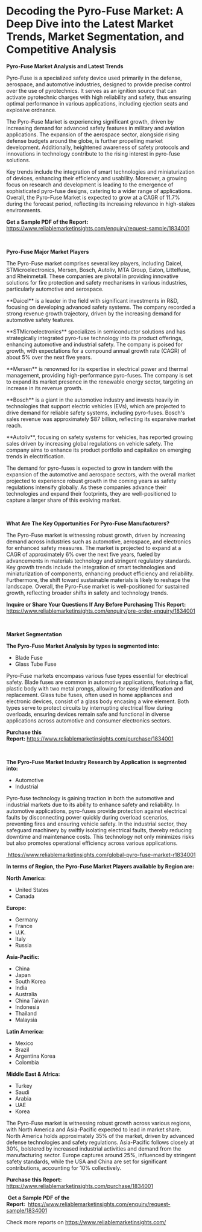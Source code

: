 <p><h1>Decoding the Pyro-Fuse Market: A Deep Dive into the Latest Market Trends, Market Segmentation, and Competitive Analysis</h1></p><p><strong>Pyro-Fuse Market Analysis and Latest Trends</strong></p>
<p><p>Pyro-Fuse is a specialized safety device used primarily in the defense, aerospace, and automotive industries, designed to provide precise control over the use of pyrotechnics. It serves as an ignition source that can activate pyrotechnic charges with high reliability and safety, thus ensuring optimal performance in various applications, including ejection seats and explosive ordnance. </p><p>The Pyro-Fuse Market is experiencing significant growth, driven by increasing demand for advanced safety features in military and aviation applications. The expansion of the aerospace sector, alongside rising defense budgets around the globe, is further propelling market development. Additionally, heightened awareness of safety protocols and innovations in technology contribute to the rising interest in pyro-fuse solutions. </p><p>Key trends include the integration of smart technologies and miniaturization of devices, enhancing their efficiency and usability. Moreover, a growing focus on research and development is leading to the emergence of sophisticated pyro-fuse designs, catering to a wider range of applications. Overall, the Pyro-Fuse Market is expected to grow at a CAGR of 11.7% during the forecast period, reflecting its increasing relevance in high-stakes environments.</p></p>
<p><strong>Get a Sample PDF of the Report:&nbsp;</strong> <a href="https://www.reliablemarketinsights.com/enquiry/request-sample/1834001?utm_campaign=2938&utm_medium=2&utm_source=Github&utm_content=ia&utm_term=26032025&utm_id=pyro-fuse">https://www.reliablemarketinsights.com/enquiry/request-sample/1834001</a></p>
<p>&nbsp;</p>
<p><strong>Pyro-Fuse Major Market Players</strong></p>
<p><p>The Pyro-Fuse market comprises several key players, including Daicel, STMicroelectronics, Mersen, Bosch, Autoliv, MTA Group, Eaton, Littelfuse, and Rheinmetall. These companies are pivotal in providing innovative solutions for fire protection and safety mechanisms in various industries, particularly automotive and aerospace.</p><p>**Daicel** is a leader in the field with significant investments in R&D, focusing on developing advanced safety systems. The company recorded a strong revenue growth trajectory, driven by the increasing demand for automotive safety features.</p><p>**STMicroelectronics** specializes in semiconductor solutions and has strategically integrated pyro-fuse technology into its product offerings, enhancing automotive and industrial safety. The company is poised for growth, with expectations for a compound annual growth rate (CAGR) of about 5% over the next five years.</p><p>**Mersen** is renowned for its expertise in electrical power and thermal management, providing high-performance pyro-fuses. The company is set to expand its market presence in the renewable energy sector, targeting an increase in its revenue growth.</p><p>**Bosch** is a giant in the automotive industry and invests heavily in technologies that support electric vehicles (EVs), which are projected to drive demand for reliable safety systems, including pyro-fuses. Bosch's sales revenue was approximately $87 billion, reflecting its expansive market reach.</p><p>**Autoliv**, focusing on safety systems for vehicles, has reported growing sales driven by increasing global regulations on vehicle safety. The company aims to enhance its product portfolio and capitalize on emerging trends in electrification.</p><p>The demand for pyro-fuses is expected to grow in tandem with the expansion of the automotive and aerospace sectors, with the overall market projected to experience robust growth in the coming years as safety regulations intensify globally. As these companies advance their technologies and expand their footprints, they are well-positioned to capture a larger share of this evolving market.</p></p>
<p>&nbsp;</p>
<p><strong>What Are The Key Opportunities For Pyro-Fuse Manufacturers?</strong></p>
<p><p>The Pyro-Fuse market is witnessing robust growth, driven by increasing demand across industries such as automotive, aerospace, and electronics for enhanced safety measures. The market is projected to expand at a CAGR of approximately 6% over the next five years, fueled by advancements in materials technology and stringent regulatory standards. Key growth trends include the integration of smart technologies and miniaturization of components, enhancing product efficiency and reliability. Furthermore, the shift toward sustainable materials is likely to reshape the landscape. Overall, the Pyro-Fuse market is well-positioned for sustained growth, reflecting broader shifts in safety and technology trends.</p></p>
<p><strong>Inquire or Share Your Questions If Any Before Purchasing This Report:</strong> <a href="https://www.reliablemarketinsights.com/enquiry/pre-order-enquiry/1834001?utm_campaign=2938&utm_medium=2&utm_source=Github&utm_content=ia&utm_term=26032025&utm_id=pyro-fuse">https://www.reliablemarketinsights.com/enquiry/pre-order-enquiry/1834001</a></p>
<p>&nbsp;</p>
<p><strong>Market Segmentation</strong></p>
<p><strong>The Pyro-Fuse Market Analysis by types is segmented into:</strong></p>
<p><ul><li>Blade Fuse</li><li>Glass Tube Fuse</li></ul></p>
<p><p>Pyro-Fuse markets encompass various fuse types essential for electrical safety. Blade fuses are common in automotive applications, featuring a flat, plastic body with two metal prongs, allowing for easy identification and replacement. Glass tube fuses, often used in home appliances and electronic devices, consist of a glass body encasing a wire element. Both types serve to protect circuits by interrupting electrical flow during overloads, ensuring devices remain safe and functional in diverse applications across automotive and consumer electronics sectors.</p></p>
<p><strong>Purchase this Report:&nbsp;</strong><a href="https://www.reliablemarketinsights.com/purchase/1834001?utm_campaign=2938&utm_medium=2&utm_source=Github&utm_content=ia&utm_term=26032025&utm_id=pyro-fuse">https://www.reliablemarketinsights.com/purchase/1834001</a></p>
<p>&nbsp;</p>
<p><strong>The Pyro-Fuse Market Industry Research by Application is segmented into:</strong></p>
<p><ul><li>Automotive</li><li>Industrial</li></ul></p>
<p><p>Pyro-fuse technology is gaining traction in both the automotive and industrial markets due to its ability to enhance safety and reliability. In automotive applications, pyro-fuses provide protection against electrical faults by disconnecting power quickly during overload scenarios, preventing fires and ensuring vehicle safety. In the industrial sector, they safeguard machinery by swiftly isolating electrical faults, thereby reducing downtime and maintenance costs. This technology not only minimizes risks but also promotes operational efficiency across various applications.</p></p>
<p><a href="https://www.reliablemarketinsights.com/global-pyro-fuse-market-r1834001?utm_campaign=2938&utm_medium=2&utm_source=Github&utm_content=ia&utm_term=26032025&utm_id=pyro-fuse">&nbsp;https://www.reliablemarketinsights.com/global-pyro-fuse-market-r1834001</a></p>
<p><strong>In terms of Region, the Pyro-Fuse Market Players available by Region are:</strong></p>
<p>
    <p> <strong> North America: </strong>
        <ul>
            <li>United States</li>
            <li>Canada</li>
        </ul>
        </p> 
    <p> <strong> Europe: </strong>
        <ul>
            <li>Germany</li>
            <li>France</li>
            <li>U.K.</li>
            <li>Italy</li>
            <li>Russia</li>
        </ul>
        </p> 
    <p> <strong> Asia-Pacific: </strong>
        <ul>
            <li>China</li>
            <li>Japan</li>
            <li>South Korea</li>
            <li>India</li>
            <li>Australia</li>
            <li>China Taiwan</li>
            <li>Indonesia</li>
            <li>Thailand</li>
            <li>Malaysia</li>
        </ul>
        </p> 
    <p> <strong> Latin America: </strong>
        <ul>
            <li>Mexico</li>
            <li>Brazil</li>
            <li>Argentina Korea</li>
            <li>Colombia</li>
        </ul>
        </p> 
    <p> <strong> Middle East & Africa: </strong>
        <ul>
            <li>Turkey</li>
            <li>Saudi</li>
            <li>Arabia</li>
            <li>UAE</li>
            <li>Korea</li>
        </ul>
    </p>
    </p>
<p><p>The Pyro-Fuse market is witnessing robust growth across various regions, with North America and Asia-Pacific expected to lead in market share. North America holds approximately 35% of the market, driven by advanced defense technologies and safety regulations. Asia-Pacific follows closely at 30%, bolstered by increased industrial activities and demand from the manufacturing sector. Europe captures around 25%, influenced by stringent safety standards, while the USA and China are set for significant contributions, accounting for 10% collectively.</p></p>
<p><strong>Purchase this Report: </strong><a href="https://www.reliablemarketinsights.com/purchase/1834001?utm_campaign=2938&utm_medium=2&utm_source=Github&utm_content=ia&utm_term=26032025&utm_id=pyro-fuse">https://www.reliablemarketinsights.com/purchase/1834001</a></p>
<p>&nbsp;<strong>Get a Sample PDF of the Report:&nbsp;&nbsp;</strong><a href="https://www.reliablemarketinsights.com/enquiry/request-sample/1834001?utm_campaign=2938&utm_medium=2&utm_source=Github&utm_content=ia&utm_term=26032025&utm_id=pyro-fuse">https://www.reliablemarketinsights.com/enquiry/request-sample/1834001</a></p>
<p><strong></strong></p>
<p>Check more reports on <a href="https://www.reliablemarketinsights.com/?utm_campaign=2938&utm_medium=2&utm_source=Github&utm_content=ia&utm_term=26032025&utm_id=pyro-fuse">https://www.reliablemarketinsights.com/</a></p>